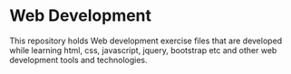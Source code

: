 # Web Development

This repository holds Web development exercise files that are developed while learning html, css, javascript, jquery, bootstrap etc and other web development tools and technologies.